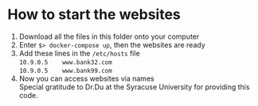 # How to start the websites
1. Download all the files in this folder onto your computer
2. Enter `$> docker-compose up`, then the websites are ready 
3. Add these lines in the `/etc/hosts` file<br>
`10.9.0.5    www.bank32.com` <br>
`10.9.0.5    www.bank99.com` <br>
4. Now you can access websites via names <br>
Special gratitude to Dr.Du at the Syracuse University for providing this code.
